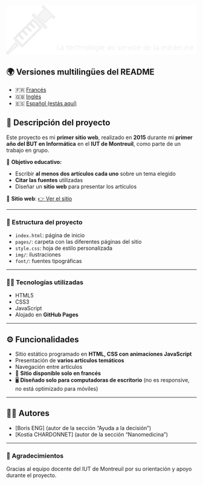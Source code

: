 <img src="images/logo.png" alt="Logo" width="1000"/>

## 🌍 Versiones multilingües del README

- 🇫🇷 [Francés](./README.fr.md)
- 🇬🇧 [Inglés](./README.md)
- 🇪🇸 [Español (estás aquí)](#)

## 📘 Descripción del proyecto

Este proyecto es mi **primer sitio web**, realizado en **2015** durante mi **primer año del BUT en Informática** en el **IUT de Montreuil**, como parte de un trabajo en grupo.

🎯 **Objetivo educativo:**
- Escribir **al menos dos artículos cada uno** sobre un tema elegido
- **Citar las fuentes** utilizadas
- Diseñar un **sitio web** para presentar los artículos

🔗 **Sitio web**: [👉 Ver el sitio](https://fab16bsb.github.io/KerMTech/)

---

### 📁 Estructura del proyecto

- `index.html`: página de inicio
- `pages/`: carpeta con las diferentes páginas del sitio
- `style.css`: hoja de estilo personalizada
- `img/`: ilustraciones
- `font/`: fuentes tipográficas

---

### 🧑‍💻 Tecnologías utilizadas

- HTML5  
- CSS3  
- JavaScript  
- Alojado en **GitHub Pages**

---

## ⚙️ Funcionalidades

- Sitio estático programado en **HTML, CSS con animaciones JavaScript**
- Presentación de **varios artículos temáticos**
- Navegación entre artículos
- 📌 **Sitio disponible solo en francés**
- 🖥️ **Diseñado solo para computadoras de escritorio** (no es responsive, no está optimizado para móviles)

---

## 🧑‍💻 Autores

- [Boris ENG] (autor de la sección “Ayuda a la decisión”)
- [Kostia CHARDONNET] (autor de la sección “Nanomedicina”)

---

### 🙌 Agradecimientos

Gracias al equipo docente del IUT de Montreuil por su orientación y apoyo durante el proyecto.
